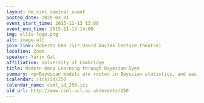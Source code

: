```yaml
---
layout: dm_csml_seminar_event
posted_date: 2020-03-01
event_start_time: 2015-11-13 13:00
event_end_time: 2015-11-13 14:00
img: ellis-logo.png
alt: image-alt
join_link: Roberts G08 (Sir David Davies lecture theatre)
location: Zoom
speaker: Yarin Gal
affiliation: University of Cambridge
title: Modern Deep Learning through Bayesian Eyes
summary: <p>Bayesian models are rooted in Bayesian statistics, and easily benefit from the vast literature in the field. In contrast, deep learning lacks a solid mathematical grounding. Instead, empirical developments in deep learning are often justified by metaphors, evading the unexplained principles at play. These two fields are perceived as fairly antipodal to each other in their respective communities. It is perhaps astonishing then that most modern deep learning models can be cast as performing approximate inference in a Bayesian setting. The implications of this statement are profound&#58; we can use the rich Bayesian statistics literature with deep learning models, explain away many of the curiosities with these, combine results from deep learning into Bayesian modelling, and much more. </p><p>In this talk I will explore the new theory linking Bayesian modelling and deep learning. The practical impact of the framework will be demonstrated with a range of real-world applications&#58; from uncertainty modelling in deep learning, through training on small datasets, to new state-of-the-art results in image processing. I will finish by surveying open problems to research, problems which stand at the forefront of a new and exciting field combining modern deep learning and Bayesian techniques.</p>
icalendar: /ics/id/250
calendar_name: csml_id_250.ics
old_url: http://www.csml.ucl.ac.uk/events/250
---
```

